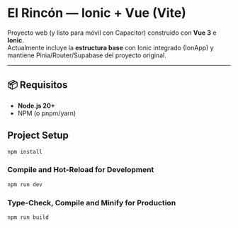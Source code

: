 # El Rincón — Ionic + Vue (Vite)

Proyecto web (y listo para móvil con Capacitor) construido con **Vue 3** e **Ionic**.  
Actualmente incluye la **estructura base** con Ionic integrado (IonApp) y mantiene Pinia/Router/Supabase del proyecto original.

---

## 📦 Requisitos

- **Node.js 20+**
- NPM (o pnpm/yarn)

## Project Setup

```sh
npm install
```

### Compile and Hot-Reload for Development

```sh
npm run dev
```

### Type-Check, Compile and Minify for Production

```sh
npm run build
```
